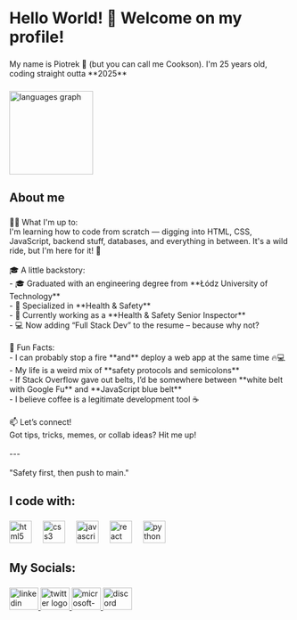<h1 align="left">Hello World! 👋 Welcome on my profile!</h1>

###

<p align="left">My name is Piotrek 👋 (but you can call me Cookson). I'm 25 years old, coding straight outta **2025**</p>

###

<div align="left">
  <img src="https://github-readme-stats.vercel.app/api/top-langs?username=realCookson&locale=en&hide_title=false&layout=compact&card_width=320&langs_count=5&theme=dracula&hide_border=false&order=2" height="150" alt="languages graph"  />
</div>

###

<h2 align="left">About me</h2>

###

<p align="left">👨‍💻 What I'm up to:<br>I'm learning how to code from scratch — digging into HTML, CSS, JavaScript, backend stuff, databases, and everything in between. It's a wild ride, but I'm here for it! 🚀<br><br>🎓 A little backstory:<br>- 🎓 Graduated with an engineering degree from **Łódz University of Technology**<br>- 🦺 Specialized in **Health & Safety**<br>- 🧯 Currently working as a **Health & Safety Senior Inspector**<br>- 💻 Now adding “Full Stack Dev” to the resume – because why not?<br><br>🧠 Fun Facts:<br>- I can probably stop a fire **and** deploy a web app at the same time 🔥💻<br>- My life is a weird mix of **safety protocols and semicolons**<br>- If Stack Overflow gave out belts, I’d be somewhere between **white belt with Google Fu** and **JavaScript blue belt**<br>- I believe coffee is a legitimate development tool ☕️<br><br>📫 Let’s connect!<br>Got tips, tricks, memes, or collab ideas? Hit me up!<br><br>---<br><br>"Safety first, then push to main."</p>

###

<h2 align="left">I code with:</h2>

###

<div align="left">
  <img src="https://cdn.jsdelivr.net/gh/devicons/devicon/icons/html5/html5-original.svg" height="40" alt="html5 logo"  />
  <img width="12" />
  <img src="https://cdn.jsdelivr.net/gh/devicons/devicon/icons/css3/css3-original.svg" height="40" alt="css3 logo"  />
  <img width="12" />
  <img src="https://cdn.jsdelivr.net/gh/devicons/devicon/icons/javascript/javascript-original.svg" height="40" alt="javascript logo"  />
  <img width="12" />
  <img src="https://cdn.jsdelivr.net/gh/devicons/devicon/icons/react/react-original.svg" height="40" alt="react logo"  />
  <img width="12" />
  <img src="https://cdn.jsdelivr.net/gh/devicons/devicon/icons/python/python-original.svg" height="40" alt="python logo"  />
</div>

###

<h2 align="left">My Socials:</h2>

###

<div align="left">
  <a href="https://www.linkedin.com/in/sasin-piotr/" target="_blank">
    <img src="https://raw.githubusercontent.com/maurodesouza/profile-readme-generator/master/src/assets/icons/social/linkedin/default.svg" width="52" height="40" alt="linkedin logo"  />
  </a>
  <a href="https://x.com/_RealCookie_" target="_blank">
    <img src="https://raw.githubusercontent.com/maurodesouza/profile-readme-generator/master/src/assets/icons/social/twitter/default.svg" width="52" height="40" alt="twitter logo"  />
  </a>
  <a href="mailto:piotr.sasin.biz@outlook.com" target="_blank">
    <img src="https://raw.githubusercontent.com/maurodesouza/profile-readme-generator/master/src/assets/icons/social/microsoft-outlook/default.svg" width="52" height="40" alt="microsoft-outlook logo"  />
  </a>
  <a href="https://discordapp.com/users/realcookson)" target="_blank">
    <img src="https://raw.githubusercontent.com/maurodesouza/profile-readme-generator/master/src/assets/icons/social/discord/default.svg" width="52" height="40" alt="discord logo"  />
  </a>
</div>
